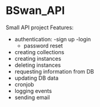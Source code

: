 # BSwan_API
Small API project
Features:
  - authentication: 
    -sign up
    -login
    - password reset
  - creating collections
  - creating instances
  - deleting instances
  - requesting information from DB
  - updating DB data
  - cronjob
  - logging events
  - sending email
  
  
    
